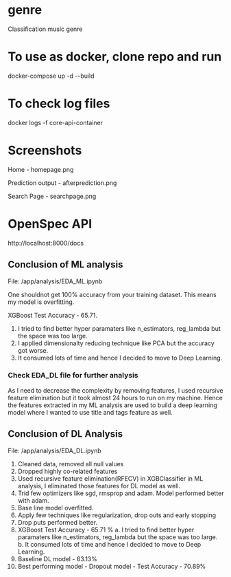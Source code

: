 # genre
Classification music genre

# To use as docker, clone repo and run
docker-compose up -d --build

# To check log files
docker logs -f core-api-container

# Screenshots

Home - homepage.png

Prediction output - afterprediction.png

Search Page - searchpage.png

# OpenSpec API
http://localhost:8000/docs

## Conclusion of ML analysis
File: /app/analysis/EDA_ML.ipynb

One shouldnot get 100% accuracy from your training dataset. This means my model is overfitting.

XGBoost Test Accuracy - 65.71. 
1. I tried to find better hyper paramaters like n_estimators, reg_lambda but the space was too large.
2. I applied dimensionalty reducing technique like PCA but the accuracy got worse.
3. It consumed lots of time and hence I decided to move to Deep Learning.

### Check EDA_DL file for further analysis

As I need to decrease the complexity by removing features, I used recursive feature elimination but it took almost 24 hours to run on my machine. 
Hence the features extracted in my ML analysis are used to build a deep learning model where I wanted to use title and tags feature as well.

## Conclusion of DL Analysis
File: /app/analysis/EDA_DL.ipynb

1. Cleaned data, removed all null values
2. Dropped highly co-related features
3. Used recursive feature elimination(RFECV) in XGBClassifier in ML analysis, I eliminated those features for DL model as well.
4. Trid few optimizers like sgd, rmsprop and adam. Model performed better with adam.
5. Base line model overfitted.
6. Apply few techniques like regularization, drop outs and early stopping 
7. Drop puts performed better.
8. XGBoost Test Accuracy - 65.71 %
    a. I tried to find better hyper paramaters like n_estimators, reg_lambda but the space was too large.
    b. It consumed lots of time and hence I decided to move to Deep Learning.
9. Baseline DL model - 63.13%
10. Best performing model - Dropout model - Test Accuracy - 70.89%
